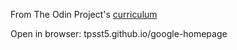 From The Odin Project's [curriculum](http://www.theodinproject.com/courses/web-development-101/lessons/html-css)

Open in browser: tpsst5.github.io/google-homepage
